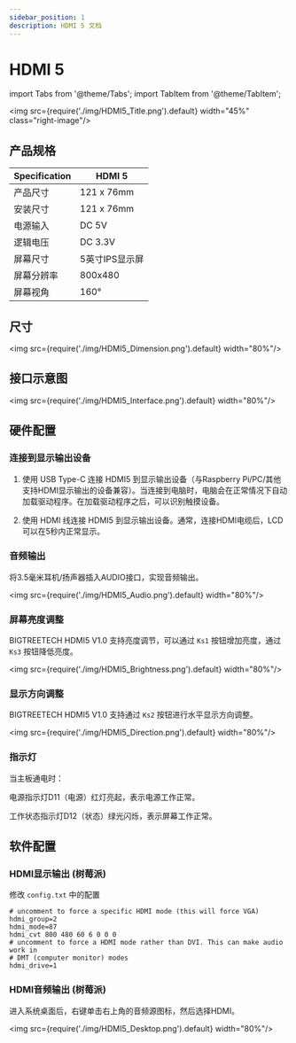 ```yaml
---
sidebar_position: 1
description: HDMI 5 文档
---
```


# HDMI 5

<!-- import lib start -->

import Tabs from '@theme/Tabs';
import TabItem from '@theme/TabItem';

<!-- import lib end -->

<div class="div-table">

<img src={require('./img/HDMI5_Title.png').default} width="45%" class="right-image"/>

## 产品规格

| Specification | HDMI 5         |
| ------------- | -------------- |
| 产品尺寸      | 121 x 76mm     |
| 安装尺寸      | 121 x 76mm     |
| 电源输入      | DC 5V          |
| 逻辑电压      | DC 3.3V        |
| 屏幕尺寸      | 5英寸IPS显示屏 |
| 屏幕分辨率    | 800x480        |
| 屏幕视角      | 160°           |

</div>

## 尺寸

<img src={require('./img/HDMI5_Dimension.png').default} width="80%"/>

## 接口示意图

<img src={require('./img/HDMI5_Interface.png').default} width="80%"/>

## 硬件配置

### 连接到显示输出设备

1. 使用 USB Type-C 连接 HDMI5 到显示输出设备（与Raspberry Pi/PC/其他支持HDMI显示输出的设备兼容）。当连接到电脑时，电脑会在正常情况下自动加载驱动程序。在加载驱动程序之后，可以识别触摸设备。

2. 使用 HDMI 线连接 HDMI5 到显示输出设备。通常，连接HDMI电缆后，LCD可以在5秒内正常显示。

### 音频输出

将3.5毫米耳机/扬声器插入AUDIO接口，实现音频输出。

<img src={require('./img/HDMI5_Audio.png').default} width="80%"/>

### 屏幕亮度调整

BIGTREETECH HDMI5 V1.0 支持亮度调节，可以通过 `Ks1` 按钮增加亮度，通过 `Ks3` 按钮降低亮度。

<img src={require('./img/HDMI5_Brightness.png').default} width="80%"/>

### 显示方向调整

BIGTREETECH HDMI5 V1.0 支持通过 `Ks2` 按钮进行水平显示方向调整。

<img src={require('./img/HDMI5_Direction.png').default} width="80%"/>

### 指示灯

当主板通电时：

电源指示灯D11（电源）红灯亮起，表示电源工作正常。

工作状态指示灯D12（状态）绿光闪烁，表示屏幕工作正常。

## 软件配置

### HDMI显示输出 (树莓派)

修改 `config.txt` 中的配置

```systemd title="config.txt"
# uncomment to force a specific HDMI mode (this will force VGA)
hdmi_group=2
hdmi_mode=87
hdmi_cvt 800 480 60 6 0 0 0
# uncomment to force a HDMI mode rather than DVI. This can make audio work in
# DMT (computer monitor) modes
hdmi_drive=1
```

### HDMI音频输出 (树莓派)

进入系统桌面后，右键单击右上角的音频源图标，然后选择HDMI。

<img src={require('./img/HDMI5_Desktop.png').default} width="80%"/>
